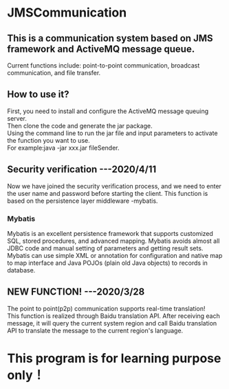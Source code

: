 # JMSCommunication

## This is a communication system based on JMS framework and ActiveMQ message queue.

Current functions include: point-to-point communication, broadcast communication, and file transfer.

## How to use it?
First, you need to install and configure the ActiveMQ message queuing server.  
Then clone the code and generate the jar package.  
Using the command line to run the jar file and input parameters to activate the function you want to use.  
For example:java -jar xxx.jar fileSender.  

## Security verification        ---2020/4/11
Now we have joined the security verification process, and we need to enter the user name and password before starting the client. This function is based on the persistence layer middleware -mybatis.
### Mybatis
Mybatis is an excellent persistence framework that supports customized SQL, stored procedures, and advanced mapping. Mybatis avoids almost all JDBC code and manual setting of parameters and getting result sets. Mybatis can use simple XML or annotation for configuration and native map to map interface and Java POJOs (plain old Java objects) to records in database.   

## NEW FUNCTION!                                    ---2020/3/28
The point to point(p2p) communication supports real-time translation!   
This function is realized through Baidu translation API. After receiving each message, it will query the current system region and call Baidu translation API to translate the message to the current region's language.   

# This program is for learning purpose only！

